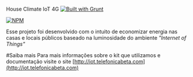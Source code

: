 House Climate IoT 4G [![Built with Grunt](https://cdn.gruntjs.com/builtwith.png)](http://gruntjs.com/)

[![NPM](https://nodei.co/npm/kit-iot-4g.png?downloads=true)](https://nodei.co/npm/kit-iot-4g/)

Esse projeto foi desenvolvido com o intuito de economizar energia nas casas e locais públicos baseado na luminosidade do ambiente *"Internet of Things"*

#Saiba mais
Para mais informações sobre o kit que utilizamos e documentação visite o site [http://iot.telefonicabeta.com](http://iot.telefonicabeta.com)
